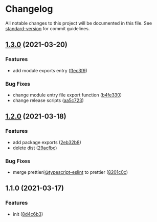 # Changelog

All notable changes to this project will be documented in this file. See [standard-version](https://github.com/conventional-changelog/standard-version) for commit guidelines.

## [1.3.0](https://github.com/islizeqiang/code-fabric/compare/v1.2.0...v1.3.0) (2021-03-20)


### Features

* add module exports entry ([ffec3f9](https://github.com/islizeqiang/code-fabric/commit/ffec3f99af1937a122ac4e9bca0a594c525b8fb0))


### Bug Fixes

* change module entry file export function ([b4fe330](https://github.com/islizeqiang/code-fabric/commit/b4fe330cc1dfb5867079fc2f7a07e8008cd27e1c))
* change release scripts ([aa5c723](https://github.com/islizeqiang/code-fabric/commit/aa5c72354d98469fd5c8a806fb20bc2ed50f1694))

## [1.2.0](https://github.com/islizeqiang/code-fabric/compare/v1.1.0...v1.2.0) (2021-03-18)


### Features

* add package exports ([2eb32b8](https://github.com/islizeqiang/code-fabric/commit/2eb32b8c9c5e23b4706093132c6bb8e7c272127b))
* delete dist ([29acfbc](https://github.com/islizeqiang/code-fabric/commit/29acfbc315e8726f8556d0addfea1ccc0805d5b9))


### Bug Fixes

* merge prettier/[@typescript-eslint](https://github.com/typescript-eslint) to prettier ([8201c0c](https://github.com/islizeqiang/code-fabric/commit/8201c0cced6575ba6f6fa92b0c59c20e477b112e))

## 1.1.0 (2021-03-17)


### Features

* init ([8d4c6b3](https://github.com/islizeqiang/code-fabric/commit/8d4c6b32b029680aafc8a6d4d12a492f0bac640d))
